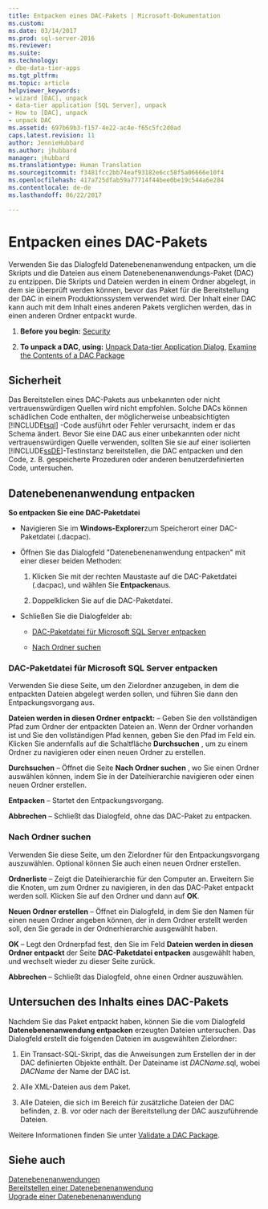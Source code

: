 ```yaml
---
title: Entpacken eines DAC-Pakets | Microsoft-Dokumentation
ms.custom: 
ms.date: 03/14/2017
ms.prod: sql-server-2016
ms.reviewer: 
ms.suite: 
ms.technology:
- dbe-data-tier-apps
ms.tgt_pltfrm: 
ms.topic: article
helpviewer_keywords:
- wizard [DAC], unpack
- data-tier application [SQL Server], unpack
- How to [DAC], unpack
- unpack DAC
ms.assetid: 697b69b3-f157-4e22-ac4e-f65c5fc2d0ad
caps.latest.revision: 11
author: JennieHubbard
ms.author: jhubbard
manager: jhubbard
ms.translationtype: Human Translation
ms.sourcegitcommit: f3481fcc2bb74eaf93182e6cc58f5a06666e10f4
ms.openlocfilehash: 417a725dfab59a77714f44bee0be19c544a6e284
ms.contentlocale: de-de
ms.lasthandoff: 06/22/2017

---
```

# <a name="unpack-a-dac-package"></a>Entpacken eines DAC-Pakets
  Verwenden Sie das Dialogfeld Datenebenenanwendung entpacken, um die Skripts und die Dateien aus einem Datenebenenanwendungs-Paket (DAC) zu entzippen. Die Skripts und Dateien werden in einem Ordner abgelegt, in dem sie überprüft werden können, bevor das Paket für die Bereitstellung der DAC in einem Produktionssystem verwendet wird. Der Inhalt einer DAC kann auch mit dem Inhalt eines anderen Pakets verglichen werden, das in einen anderen Ordner entpackt wurde.  
  
1.  **Before you begin:**  [Security](#Security)  
  
2.  **To unpack a DAC, using:**  [Unpack Data-tier Application Dialog](#UnpackDACDial), [Examine the Contents of a DAC Package](#ExamDACPack)  
  
##  <a name="Security"></a> Sicherheit  
 Das Bereitstellen eines DAC-Pakets aus unbekannten oder nicht vertrauenswürdigen Quellen wird nicht empfohlen. Solche DACs können schädlichen Code enthalten, der möglicherweise unbeabsichtigten [!INCLUDE[tsql](../../includes/tsql-md.md)] -Code ausführt oder Fehler verursacht, indem er das Schema ändert. Bevor Sie eine DAC aus einer unbekannten oder nicht vertrauenswürdigen Quelle verwenden, sollten Sie sie auf einer isolierten [!INCLUDE[ssDE](../../includes/ssde-md.md)]-Testinstanz bereitstellen, die DAC entpacken und den Code, z. B. gespeicherte Prozeduren oder anderen benutzerdefinierten Code, untersuchen.  
  
##  <a name="UnpackDACDial"></a> Datenebenenanwendung entpacken  
 **So entpacken Sie eine DAC-Paketdatei**  
  
-   Navigieren Sie im **Windows-Explorer**zum Speicherort einer DAC-Paketdatei (.dacpac).  
  
-   Öffnen Sie das Dialogfeld "Datenebenenanwendung entpacken" mit einer dieser beiden Methoden:  
  
    1.  Klicken Sie mit der rechten Maustaste auf die DAC-Paketdatei (.dacpac), und wählen Sie **Entpacken**aus.  
  
    2.  Doppelklicken Sie auf die DAC-Paketdatei.  
  
-   Schließen Sie die Dialogfelder ab:  
  
    -   [DAC-Paketdatei für Microsoft SQL Server entpacken](#Unpack)  
  
    -   [Nach Ordner suchen](#Browse)  
  
###  <a name="Unpack"></a> DAC-Paketdatei für Microsoft SQL Server entpacken  
 Verwenden Sie diese Seite, um den Zielordner anzugeben, in dem die entpackten Dateien abgelegt werden sollen, und führen Sie dann den Entpackungsvorgang aus.  
  
 **Dateien werden in diesen Ordner entpackt:** – Geben Sie den vollständigen Pfad zum Ordner der entpackten Dateien an. Wenn der Ordner vorhanden ist und Sie den vollständigen Pfad kennen, geben Sie den Pfad im Feld ein. Klicken Sie andernfalls auf die Schaltfläche **Durchsuchen** , um zu einem Ordner zu navigieren oder einen neuen Ordner zu erstellen.  
  
 **Durchsuchen** – Öffnet die Seite **Nach Ordner suchen** , wo Sie einen Ordner auswählen können, indem Sie in der Dateihierarchie navigieren oder einen neuen Ordner erstellen.  
  
 **Entpacken** – Startet den Entpackungsvorgang.  
  
 **Abbrechen** – Schließt das Dialogfeld, ohne das DAC-Paket zu entpacken.  
  
###  <a name="Browse"></a> Nach Ordner suchen  
 Verwenden Sie diese Seite, um den Zielordner für den Entpackungsvorgang auszuwählen. Optional können Sie auch einen neuen Ordner erstellen.  
  
 **Ordnerliste** – Zeigt die Dateihierarchie für den Computer an. Erweitern Sie die Knoten, um zum Ordner zu navigieren, in den das DAC-Paket entpackt werden soll. Klicken Sie auf den Ordner und dann auf **OK**.  
  
 **Neuen Ordner erstellen** – Öffnet ein Dialogfeld, in dem Sie den Namen für einen neuen Ordner angeben können, der in dem Ordner erstellt werden soll, den Sie gerade in der Ordnerhierarchie ausgewählt haben.  
  
 **OK** – Legt den Ordnerpfad fest, den Sie im Feld **Dateien werden in diesen Ordner entpackt** der Seite **DAC-Paketdatei entpacken** ausgewählt haben, und wechselt wieder zu dieser Seite zurück.  
  
 **Abbrechen** – Schließt das Dialogfeld, ohne einen Ordner auszuwählen.  
  
##  <a name="ExamDACPack"></a> Untersuchen des Inhalts eines DAC-Pakets  
 Nachdem Sie das Paket entpackt haben, können Sie die vom Dialogfeld **Datenebenenanwendung entpacken** erzeugten Dateien untersuchen. Das Dialogfeld erstellt die folgenden Dateien im ausgewählten Zielordner:  
  
1.  Ein Transact-SQL-Skript, das die Anweisungen zum Erstellen der in der DAC definierten Objekte enthält. Der Dateiname ist *DACName*.sql, wobei *DACName* der Name der DAC ist.  
  
2.  Alle XML-Dateien aus dem Paket.  
  
3.  Alle Dateien, die sich im Bereich für zusätzliche Dateien der DAC befinden, z. B. vor oder nach der Bereitstellung der DAC auszuführende Dateien.  
  
 Weitere Informationen finden Sie unter [Validate a DAC Package](../../relational-databases/data-tier-applications/validate-a-dac-package.md).  
  
## <a name="see-also"></a>Siehe auch  
 [Datenebenenanwendungen](../../relational-databases/data-tier-applications/data-tier-applications.md)   
 [Bereitstellen einer Datenebenenanwendung](../../relational-databases/data-tier-applications/deploy-a-data-tier-application.md)   
 [Upgrade einer Datenebenenanwendung](../../relational-databases/data-tier-applications/upgrade-a-data-tier-application.md)  
  
  

